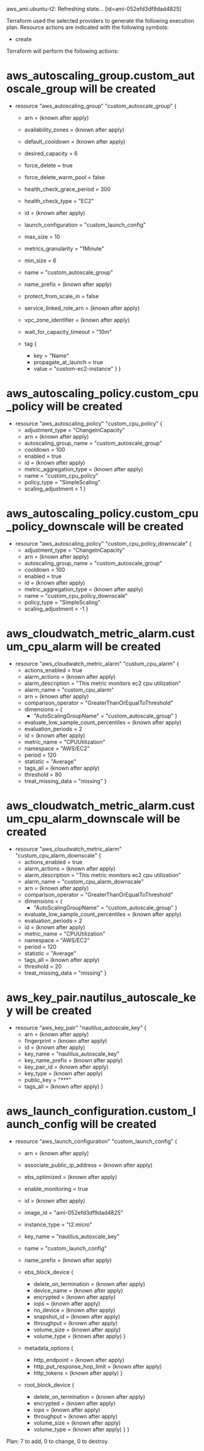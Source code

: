 aws_ami.ubuntu-t2: Refreshing state... [id=ami-052efd3df9dad4825]

Terraform used the selected providers to generate the following execution plan. Resource actions are indicated with the following symbols:
  + create

Terraform will perform the following actions:
  # aws_autoscaling_group.custom_autoscale_group will be created
  + resource "aws_autoscaling_group" "custom_autoscale_group" {
      + arn                       = (known after apply)
      + availability_zones        = (known after apply)
      + default_cooldown          = (known after apply)
      + desired_capacity          = 6
      + force_delete              = true
      + force_delete_warm_pool    = false
      + health_check_grace_period = 300
      + health_check_type         = "EC2"
      + id                        = (known after apply)
      + launch_configuration      = "custom_launch_config"
      + max_size                  = 10
      + metrics_granularity       = "1Minute"
      + min_size                  = 6
      + name                      = "custom_autoscale_group"
      + name_prefix               = (known after apply)
      + protect_from_scale_in     = false
      + service_linked_role_arn   = (known after apply)
      + vpc_zone_identifier       = (known after apply)
      + wait_for_capacity_timeout = "10m"

      + tag {
          + key                 = "Name"
          + propagate_at_launch = true
          + value               = "custom-ec2-instance"
        }
    }

  # aws_autoscaling_policy.custom_cpu_policy will be created
  + resource "aws_autoscaling_policy" "custom_cpu_policy" {
      + adjustment_type         = "ChangeInCapacity"
      + arn                     = (known after apply)
      + autoscaling_group_name  = "custom_autoscale_group"
      + cooldown                = 100
      + enabled                 = true
      + id                      = (known after apply)
      + metric_aggregation_type = (known after apply)
      + name                    = "custom_cpu_policy"
      + policy_type             = "SimpleScaling"
      + scaling_adjustment      = 1
    }

  # aws_autoscaling_policy.custom_cpu_policy_downscale will be created
  + resource "aws_autoscaling_policy" "custom_cpu_policy_downscale" {
      + adjustment_type         = "ChangeInCapacity"
      + arn                     = (known after apply)
      + autoscaling_group_name  = "custom_autoscale_group"
      + cooldown                = 100
      + enabled                 = true
      + id                      = (known after apply)
      + metric_aggregation_type = (known after apply)
      + name                    = "custom_cpu_policy_downscale"
      + policy_type             = "SimpleScaling"
      + scaling_adjustment      = -1
    }

  # aws_cloudwatch_metric_alarm.custum_cpu_alarm will be created
  + resource "aws_cloudwatch_metric_alarm" "custum_cpu_alarm" {
      + actions_enabled                       = true
      + alarm_actions                         = (known after apply)
      + alarm_description                     = "This metric monitors ec2 cpu utilization"
      + alarm_name                            = "custom_cpu_alarm"
      + arn                                   = (known after apply)
      + comparison_operator                   = "GreaterThanOrEqualToThreshold"
      + dimensions                            = {
          + "AutoScalingGroupName" = "custom_autoscale_group"
        }
      + evaluate_low_sample_count_percentiles = (known after apply)
      + evaluation_periods                    = 2
      + id                                    = (known after apply)
      + metric_name                           = "CPUUtilization"
      + namespace                             = "AWS/EC2"
      + period                                = 120
      + statistic                             = "Average"
      + tags_all                              = (known after apply)
      + threshold                             = 80
      + treat_missing_data                    = "missing"
    }

  # aws_cloudwatch_metric_alarm.custum_cpu_alarm_downscale will be created
  + resource "aws_cloudwatch_metric_alarm" "custum_cpu_alarm_downscale" {
      + actions_enabled                       = true
      + alarm_actions                         = (known after apply)
      + alarm_description                     = "This metric monitors ec2 cpu utilization"
      + alarm_name                            = "custom_cpu_alarm_downscale"
      + arn                                   = (known after apply)
      + comparison_operator                   = "GreaterThanOrEqualToThreshold"
      + dimensions                            = {
          + "AutoScalingGroupName" = "custom_autoscale_group"
        }
      + evaluate_low_sample_count_percentiles = (known after apply)
      + evaluation_periods                    = 2
      + id                                    = (known after apply)
      + metric_name                           = "CPUUtilization"
      + namespace                             = "AWS/EC2"
      + period                                = 120
      + statistic                             = "Average"
      + tags_all                              = (known after apply)
      + threshold                             = 20
      + treat_missing_data                    = "missing"
    }

  # aws_key_pair.nautilus_autoscale_key will be created
  + resource "aws_key_pair" "nautilus_autoscale_key" {
      + arn             = (known after apply)
      + fingerprint     = (known after apply)
      + id              = (known after apply)
      + key_name        = "nautilus_autoscale_key"
      + key_name_prefix = (known after apply)
      + key_pair_id     = (known after apply)
      + key_type        = (known after apply)
      + public_key      = "***"
      + tags_all        = (known after apply)
    }

  # aws_launch_configuration.custom_launch_config will be created
  + resource "aws_launch_configuration" "custom_launch_config" {
      + arn                         = (known after apply)
      + associate_public_ip_address = (known after apply)
      + ebs_optimized               = (known after apply)
      + enable_monitoring           = true
      + id                          = (known after apply)
      + image_id                    = "ami-052efd3df9dad4825"
      + instance_type               = "t2.micro"
      + key_name                    = "nautilus_autoscale_key"
      + name                        = "custom_launch_config"
      + name_prefix                 = (known after apply)

      + ebs_block_device {
          + delete_on_termination = (known after apply)
          + device_name           = (known after apply)
          + encrypted             = (known after apply)
          + iops                  = (known after apply)
          + no_device             = (known after apply)
          + snapshot_id           = (known after apply)
          + throughput            = (known after apply)
          + volume_size           = (known after apply)
          + volume_type           = (known after apply)
        }

      + metadata_options {
          + http_endpoint               = (known after apply)
          + http_put_response_hop_limit = (known after apply)
          + http_tokens                 = (known after apply)
        }

      + root_block_device {
          + delete_on_termination = (known after apply)
          + encrypted             = (known after apply)
          + iops                  = (known after apply)
          + throughput            = (known after apply)
          + volume_size           = (known after apply)
          + volume_type           = (known after apply)
        }
    }

Plan: 7 to add, 0 to change, 0 to destroy.